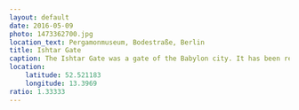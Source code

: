 ```yaml
---
layout: default
date: 2016-05-09
photo: 1473362700.jpg
location_text: Pergamonmuseum, Bodestraße, Berlin
title: Ishtar Gate
caption: The Ishtar Gate was a gate of the Babylon city. It has been restaured and is now located in the Pergamon musuem in Berlin. You don't walk everyday through a gate that is 2500 years old!
location:
    latitude: 52.521183
    longitude: 13.3969
ratio: 1.33333
---
```


